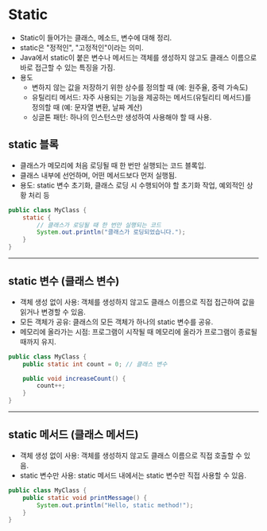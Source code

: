 # Static
- Static이 들어가는 클래스, 메소드, 변수에 대해 정리.
- static은 "정적인", "고정적인"이라는 의미.
- Java에서 static이 붙은 변수나 메서드는 객체를 생성하지 않고도 클래스 이름으로 바로 접근할 수 있는 특징을 가짐.
- 용도
  - 변하지 않는 값을 저장하기 위한 상수를 정의할 때 (예: 원주율, 중력 가속도)
  - 유틸리티 메서드: 자주 사용되는 기능을 제공하는 메서드(유틸리티 메서드)를 정의할 때 (예: 문자열 변환, 날짜 계산)
  - 싱글톤 패턴: 하나의 인스턴스만 생성하여 사용해야 할 때 사용.

## static 블록
- 클래스가 메모리에 처음 로딩될 때 한 번만 실행되는 코드 블록입.
- 클래스 내부에 선언하며, 어떤 메서드보다 먼저 실행됨.
- 용도: static 변수 초기화, 클래스 로딩 시 수행되어야 할 초기화 작업, 예외적인 상황 처리 등

```java
public class MyClass {
    static {
        // 클래스가 로딩될 때 한 번만 실행되는 코드
        System.out.println("클래스가 로딩되었습니다.");
    }
}
```

----

## static 변수 (클래스 변수)
- 객체 생성 없이 사용: 객체를 생성하지 않고도 클래스 이름으로 직접 접근하여 값을 읽거나 변경할 수 있음.
- 모든 객체가 공유: 클래스의 모든 객체가 하나의 static 변수를 공유.
- 메모리에 올라가는 시점: 프로그램이 시작될 때 메모리에 올라가 프로그램이 종료될 때까지 유지.
```java
public class MyClass {
    public static int count = 0; // 클래스 변수

    public void increaseCount() {
        count++;
    }
}
```

----

## static 메서드 (클래스 메서드)
- 객체 생성 없이 사용: 객체를 생성하지 않고도 클래스 이름으로 직접 호출할 수 있음.
- static 변수만 사용: static 메서드 내에서는 static 변수만 직접 사용할 수 있음.

```java
public class MyClass {
    public static void printMessage() {
        System.out.println("Hello, static method!");
    }
}
```

